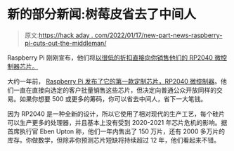 # 新的部分新闻:树莓皮省去了中间人

> 原文:[https://hack aday . com/2022/01/17/new-part-news-raspberry-pi-cuts-out-the-middleman/](https://hackaday.com/2022/01/17/new-part-news-raspberry-pi-cuts-out-the-middleman/)

Raspberry Pi 刚刚宣布，他们将[以很低的折扣直接向你销售他们的 RP2040 微控制器芯片。](https://www.raspberrypi.com/news/raspberry-pi-direct-buy-rp2040-in-bulk-from-just-0-70/)

大约一年前， [Raspberry Pi 发布了它的第一款定制芯片，RP2040 微控制器](https://hackaday.com/2021/01/20/raspberry-pi-enters-microcontroller-game-with-4-pico/)。他们一直在直接向选定的客户批量销售这些芯片，但决定向普通公众开放同样的交易。如果你想要 500 或更多的筹码，你可以省去中间人，省下一大笔钱。

因为 RP2040 是一种全新的设计，所以它使用了相对现代的生产工艺，每个硅片可以生产更多的处理器，并且基本上没有受到 2020-2021 年芯片危机的影响。据首席执行官 Eben Upton 称，他们一年内售出了 150 万片，还有 2000 多万片的库存。你做数学，但除非你预测芯片短缺将持续超过 12 年，他们看起来不错。